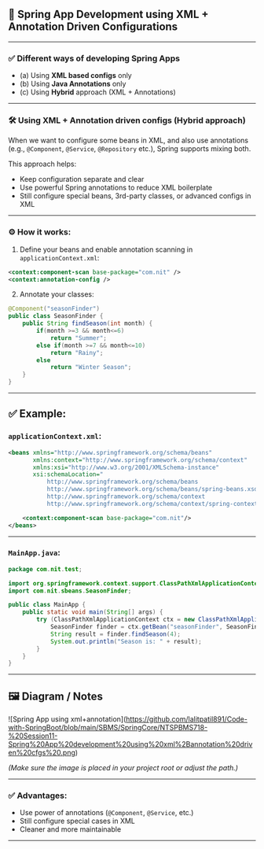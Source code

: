 ## 🌱 **Spring App Development using XML + Annotation Driven Configurations**

---

### ✅ **Different ways of developing Spring Apps**

* (a) Using **XML based configs** only
* (b) Using **Java Annotations** only
* (c) Using **Hybrid** approach (XML + Annotations)

---

### 🛠 **Using XML + Annotation driven configs (Hybrid approach)**

When we want to configure some beans in XML, and also use annotations (e.g., `@Component`, `@Service`, `@Repository` etc.),
Spring supports mixing both.

This approach helps:

* Keep configuration separate and clear
* Use powerful Spring annotations to reduce XML boilerplate
* Still configure special beans, 3rd-party classes, or advanced configs in XML

---

### ⚙ **How it works:**

1. Define your beans and enable annotation scanning in `applicationContext.xml`:

```xml
<context:component-scan base-package="com.nit" />
<context:annotation-config />
```

2. Annotate your classes:

```java
@Component("seasonFinder")
public class SeasonFinder {
    public String findSeason(int month) {
        if(month >=3 && month<=6)
            return "Summer";
        else if(month >=7 && month<=10)
            return "Rainy";
        else
            return "Winter Season";
    }
}
```

---

## ✅ **Example:**

### `applicationContext.xml`:

```xml
<beans xmlns="http://www.springframework.org/schema/beans"
       xmlns:context="http://www.springframework.org/schema/context"
       xmlns:xsi="http://www.w3.org/2001/XMLSchema-instance"
       xsi:schemaLocation="
           http://www.springframework.org/schema/beans
           http://www.springframework.org/schema/beans/spring-beans.xsd
           http://www.springframework.org/schema/context
           http://www.springframework.org/schema/context/spring-context.xsd">

    <context:component-scan base-package="com.nit"/>
</beans>
```

---

### `MainApp.java`:

```java
package com.nit.test;

import org.springframework.context.support.ClassPathXmlApplicationContext;
import com.nit.sbeans.SeasonFinder;

public class MainApp {
    public static void main(String[] args) {
        try (ClassPathXmlApplicationContext ctx = new ClassPathXmlApplicationContext("applicationContext.xml")) {
            SeasonFinder finder = ctx.getBean("seasonFinder", SeasonFinder.class);
            String result = finder.findSeason(4);
            System.out.println("Season is: " + result);
        }
    }
}
```

---

## 🖼 **Diagram / Notes**

!\[Spring App using xml+annotation]\(https://github.com/lalitpatil891/Code-with-SpringBoot/blob/main/SBMS/SpringCore/NTSPBMS718-%20Session11-Spring%20App%20development%20using%20xml%2Bannotation%20driven%20cfgs%20.png)

*(Make sure the image is placed in your project root or adjust the path.)*

---

### ✅ **Advantages:**

* Use power of annotations (`@Component`, `@Service`, etc.)
* Still configure special cases in XML
* Cleaner and more maintainable

---
